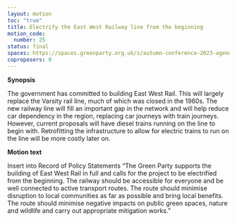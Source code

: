 ```yaml
---
layout: motion
toc: "true"
title: Electrify the East West Railway line from the beginning
motion_code:
  number: 25
status: final
spaces: https://spaces.greenparty.org.uk/s/autumn-conference-2023-agenda-forum/post/post/view?id=11036
coproposers: 0
---
```

**Synopsis**

The government has committed to building East West Rail. This will largely replace the Varsity rail line, much of which was closed in the 1960s. The new railway line will fill an important gap in the network and will help reduce car dependency in the region, replacing car journeys with train journeys. However, current proposals will have diesel trains running on the line to begin with. Retrofitting the infrastructure to allow for electric trains to run on the line will be more costly later on.

**Motion text**

Insert into Record of Policy Statements “The Green Party supports the building of East West Rail in full and calls for the project to be electrified from the beginning. The railway should be accessible for everyone and be well connected to active transport routes. The route should minimise disruption to local communities as far as possible and bring local benefits. The route should minimise negative impacts on public green spaces, nature and wildlife and carry out appropriate mitigation works.”